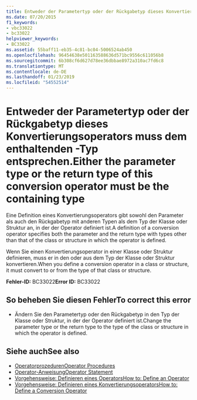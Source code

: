 ```yaml
---
title: Entweder der Parametertyp oder der Rückgabetyp dieses Konvertierungsoperators muss dem enthaltenden <Typ>-Typ entsprechen.
ms.date: 07/20/2015
f1_keywords:
- vbc33022
- bc33022
helpviewer_keywords:
- BC33022
ms.assetid: 55baff11-eb35-4c81-bc04-5006524ab450
ms.openlocfilehash: 96454638e501163588636d571bc9556c611056b8
ms.sourcegitcommit: 6b308cf6d627d78ee36dbbae8972a310ac7fd6c8
ms.translationtype: MT
ms.contentlocale: de-DE
ms.lasthandoff: 01/23/2019
ms.locfileid: "54552514"
---
```

# <a name="either-the-parameter-type-or-the-return-type-of-this-conversion-operator-must-be-the-containing-type"></a><span data-ttu-id="2c266-102">Entweder der Parametertyp oder der Rückgabetyp dieses Konvertierungsoperators muss dem enthaltenden <Typ>-Typ entsprechen.</span><span class="sxs-lookup"><span data-stu-id="2c266-102">Either the parameter type or the return type of this conversion operator must be the containing type</span></span>
<span data-ttu-id="2c266-103">Eine Definition eines Konvertierungsoperators gibt sowohl den Parameter als auch den Rückgabetyp mit anderen Typen als dem Typ der Klasse oder Struktur an, in der der Operator definiert ist.</span><span class="sxs-lookup"><span data-stu-id="2c266-103">A definition of a conversion operator specifies both the parameter and the return type with types other than that of the class or structure in which the operator is defined.</span></span>  
  
 <span data-ttu-id="2c266-104">Wenn Sie einen Konvertierungsoperator in einer Klasse oder Struktur definieren, muss er in den oder aus dem Typ der Klasse oder Struktur konvertieren.</span><span class="sxs-lookup"><span data-stu-id="2c266-104">When you define a conversion operator in a class or structure, it must convert to or from the type of that class or structure.</span></span>  
  
 <span data-ttu-id="2c266-105">**Fehler-ID:** BC33022</span><span class="sxs-lookup"><span data-stu-id="2c266-105">**Error ID:** BC33022</span></span>  
  
## <a name="to-correct-this-error"></a><span data-ttu-id="2c266-106">So beheben Sie diesen Fehler</span><span class="sxs-lookup"><span data-stu-id="2c266-106">To correct this error</span></span>  
  
-   <span data-ttu-id="2c266-107">Ändern Sie den Parametertyp oder den Rückgabetyp in den Typ der Klasse oder Struktur, in der der Operator definiert ist.</span><span class="sxs-lookup"><span data-stu-id="2c266-107">Change the parameter type or the return type to the type of the class or structure in which the operator is defined.</span></span>  
  
## <a name="see-also"></a><span data-ttu-id="2c266-108">Siehe auch</span><span class="sxs-lookup"><span data-stu-id="2c266-108">See also</span></span>
- [<span data-ttu-id="2c266-109">Operatorprozeduren</span><span class="sxs-lookup"><span data-stu-id="2c266-109">Operator Procedures</span></span>](../../visual-basic/programming-guide/language-features/procedures/operator-procedures.md)
- [<span data-ttu-id="2c266-110">Operator-Anweisung</span><span class="sxs-lookup"><span data-stu-id="2c266-110">Operator Statement</span></span>](../../visual-basic/language-reference/statements/operator-statement.md)
- [<span data-ttu-id="2c266-111">Vorgehensweise: Definieren eines Operators</span><span class="sxs-lookup"><span data-stu-id="2c266-111">How to: Define an Operator</span></span>](../../visual-basic/programming-guide/language-features/procedures/how-to-define-an-operator.md)
- [<span data-ttu-id="2c266-112">Vorgehensweise: Definieren eines Konvertierungsoperators</span><span class="sxs-lookup"><span data-stu-id="2c266-112">How to: Define a Conversion Operator</span></span>](../../visual-basic/programming-guide/language-features/procedures/how-to-define-a-conversion-operator.md)
